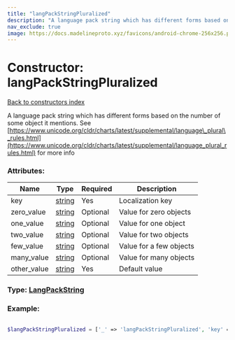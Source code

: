 ```yaml
---
title: "langPackStringPluralized"
description: "A language pack string which has different forms based on the number of some object it mentions. See https://www.unicode.org/cldr/charts/latest/supplemental/language_plural_rules.html for more info"
nav_exclude: true
image: https://docs.madelineproto.xyz/favicons/android-chrome-256x256.png
---
```

# Constructor: langPackStringPluralized  
[Back to constructors index](/API_docs/constructors/index.html)



A language pack string which has different forms based on the number of some object it mentions. See [https://www.unicode.org/cldr/charts/latest/supplemental/language\_plural\_rules.html](https://www.unicode.org/cldr/charts/latest/supplemental/language_plural_rules.html) for more info

### Attributes:

| Name     |    Type       | Required | Description |
|----------|---------------|----------|-------------|
|key|[string](/API_docs/types/string.html) | Yes|Localization key|
|zero\_value|[string](/API_docs/types/string.html) | Optional|Value for zero objects|
|one\_value|[string](/API_docs/types/string.html) | Optional|Value for one object|
|two\_value|[string](/API_docs/types/string.html) | Optional|Value for two objects|
|few\_value|[string](/API_docs/types/string.html) | Optional|Value for a few objects|
|many\_value|[string](/API_docs/types/string.html) | Optional|Value for many objects|
|other\_value|[string](/API_docs/types/string.html) | Yes|Default value|



### Type: [LangPackString](/API_docs/types/LangPackString.html)


### Example:

```php

$langPackStringPluralized = ['_' => 'langPackStringPluralized', 'key' => 'string', 'zero_value' => 'string', 'one_value' => 'string', 'two_value' => 'string', 'few_value' => 'string', 'many_value' => 'string', 'other_value' => 'string'];
```  
